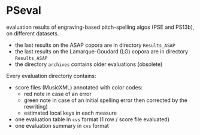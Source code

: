 # PSeval
evaluation results of engraving-based pitch-spelling algos (PSE and PS13b), 
on different datasets.

- the last results on the ASAP copora are in directory `Results_ASAP`
- the last results on the Lamarque-Goudard (LG) copora are in directory `Results_ASAP`
- the directory `archives` contains older evaluations (obsolete)

Every evaluation directoriy contains:
- score files (MusicXML) annotated with color codes:
  - red note in case of an error
  - green note in case of an initial spelling error then corrected by the rewriting) 
  - estimated local keys in each measure
- one evaluation table in `cvs` format (1 row / score file evaluated)
- one evaluation summary in `cvs` format

